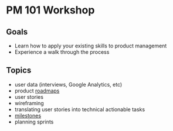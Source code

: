# PM 101 Workshop

## Goals
- Learn how to apply your existing skills to product management
- Experience a walk through the process

## Topics
- user data (interviews, Google Analytics, etc)
- product [roadmaps](https://github.com/lisanguyen-bit/PM-101-workshop/projects) 
- user stories
- wireframing
- translating user stories into technical actionable tasks
- [milestones](https://github.com/lisanguyen-bit/PM-101-workshop/milestones?with_issues=no)
- planning sprints
